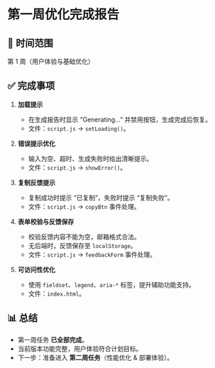 # 第一周优化完成报告

## 📅 时间范围
第 1 周（用户体验与基础优化）

## ✅ 完成事项
1. **加载提示**  
   - 在生成报告时显示 “Generating...” 并禁用按钮，生成完成后恢复。
   - 文件：`script.js` → `setLoading()`。

2. **错误提示优化**  
   - 输入为空、超时、生成失败时给出清晰提示。  
   - 文件：`script.js` → `showError()`。

3. **复制反馈提示**  
   - 复制成功时提示 “已复制”，失败时提示 “复制失败”。  
   - 文件：`script.js` → `copyBtn` 事件处理。

4. **表单校验与反馈保存**  
   - 校验反馈内容不能为空，邮箱格式合法。  
   - 无后端时，反馈保存至 `localStorage`。  
   - 文件：`script.js` → `feedbackForm` 事件处理。

5. **可访问性优化**  
   - 使用 `fieldset`、`legend`、`aria-*` 标签，提升辅助功能支持。  
   - 文件：`index.html`。

## 📊 总结
- 第一周任务 **已全部完成**。
- 当前版本功能完整，用户体验符合计划目标。  
- 下一步：准备进入 **第二周任务**（性能优化 & 部署体验）。
